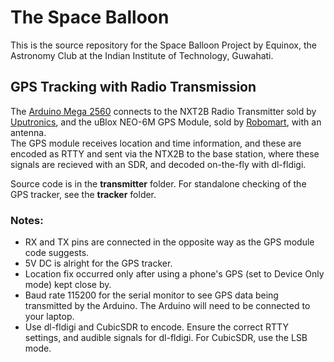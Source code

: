 # The Space Balloon
This is the source repository for the Space Balloon Project by Equinox, the Astronomy Club at the Indian Institute of Technology, Guwahati.

## GPS Tracking with Radio Transmission
The [Arduino Mega 2560](https://robokits.co.in/arduino/boards/arduino-mega-2560-r3-board) connects to the NXT2B Radio Transmitter sold by [Uputronics](https://store.uputronics.com/index.php?route=product/product&path=61&product_id=60), and the uBlox NEO-6M GPS Module, sold by [Robomart](https://robokits.co.in/wireless-solutions/gps-glonass/gps-module-neo-6m-ublox-with-micro-usb-interface?gclid=Cj0KCQjwsMDeBRDMARIsAKrOP7FtsVDHofjzGtLrRC6FFTopl2FRNuzXKjxqe9zFJWN8-V1Z6QYoBYAaAvQdEALw_wcB), with an antenna.  
The GPS module receives location and time information, and these are encoded as RTTY and sent via the NTX2B to the base station, where these signals are recieved with an SDR, and decoded on-the-fly with dl-fldigi.

Source code is in the **transmitter** folder. For standalone checking of the GPS tracker, see the **tracker** folder.  
### Notes: 
* RX and TX pins are connected in the opposite way as the GPS module code suggests.
* 5V DC is alright for the GPS tracker.
* Location fix occurred only after using a phone's GPS (set to Device Only mode) kept close by.
* Baud rate 115200 for the serial monitor to see GPS data being transmitted by the Arduino. The Arduino will need to be connected to your laptop.
* Use dl-fldigi and CubicSDR to encode. Ensure the correct RTTY settings, and audible signals for dl-fldigi. For CubicSDR, use the LSB mode.
